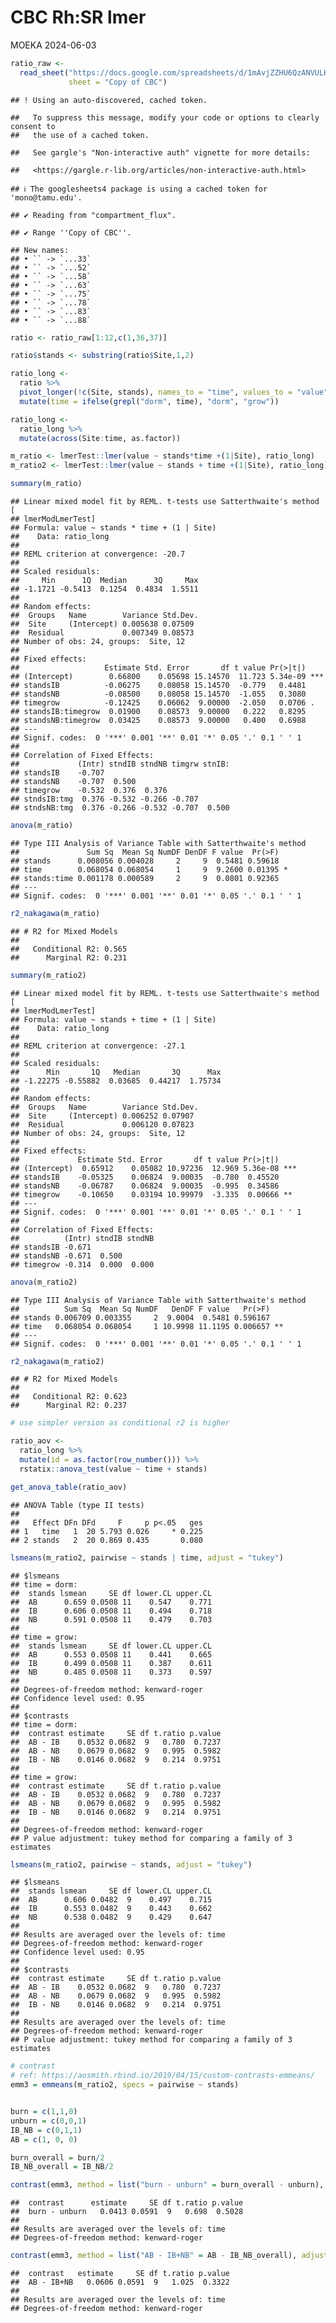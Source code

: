 CBC Rh:SR lmer
================
MOEKA
2024-06-03

``` r
ratio_raw <- 
  read_sheet("https://docs.google.com/spreadsheets/d/1mAvjZZHU6QzANVULKPTnQAf7BJ7tgJtJDmgdV6Y0xLk/edit?pli=1#gid=751977988",
             sheet = "Copy of CBC")
```

    ## ! Using an auto-discovered, cached token.

    ##   To suppress this message, modify your code or options to clearly consent to
    ##   the use of a cached token.

    ##   See gargle's "Non-interactive auth" vignette for more details:

    ##   <https://gargle.r-lib.org/articles/non-interactive-auth.html>

    ## ℹ The googlesheets4 package is using a cached token for 'mono@tamu.edu'.

    ## ✔ Reading from "compartment_flux".

    ## ✔ Range ''Copy of CBC''.

    ## New names:
    ## • `` -> `...33`
    ## • `` -> `...52`
    ## • `` -> `...58`
    ## • `` -> `...63`
    ## • `` -> `...75`
    ## • `` -> `...78`
    ## • `` -> `...83`
    ## • `` -> `...88`

``` r
ratio <- ratio_raw[1:12,c(1,36,37)]

ratio$stands <- substring(ratio$Site,1,2)

ratio_long <- 
  ratio %>%
  pivot_longer(!c(Site, stands), names_to = "time", values_to = "value") %>%
  mutate(time = ifelse(grepl("dorm", time), "dorm", "grow"))

ratio_long <- 
  ratio_long %>%
  mutate(across(Site:time, as.factor))
```

``` r
m_ratio <- lmerTest::lmer(value ~ stands*time +(1|Site), ratio_long)
m_ratio2 <- lmerTest::lmer(value ~ stands + time +(1|Site), ratio_long)

summary(m_ratio)
```

    ## Linear mixed model fit by REML. t-tests use Satterthwaite's method [
    ## lmerModLmerTest]
    ## Formula: value ~ stands * time + (1 | Site)
    ##    Data: ratio_long
    ## 
    ## REML criterion at convergence: -20.7
    ## 
    ## Scaled residuals: 
    ##     Min      1Q  Median      3Q     Max 
    ## -1.1721 -0.5413  0.1254  0.4834  1.5511 
    ## 
    ## Random effects:
    ##  Groups   Name        Variance Std.Dev.
    ##  Site     (Intercept) 0.005638 0.07509 
    ##  Residual             0.007349 0.08573 
    ## Number of obs: 24, groups:  Site, 12
    ## 
    ## Fixed effects:
    ##                   Estimate Std. Error       df t value Pr(>|t|)    
    ## (Intercept)        0.66800    0.05698 15.14570  11.723 5.34e-09 ***
    ## standsIB          -0.06275    0.08058 15.14570  -0.779   0.4481    
    ## standsNB          -0.08500    0.08058 15.14570  -1.055   0.3080    
    ## timegrow          -0.12425    0.06062  9.00000  -2.050   0.0706 .  
    ## standsIB:timegrow  0.01900    0.08573  9.00000   0.222   0.8295    
    ## standsNB:timegrow  0.03425    0.08573  9.00000   0.400   0.6988    
    ## ---
    ## Signif. codes:  0 '***' 0.001 '**' 0.01 '*' 0.05 '.' 0.1 ' ' 1
    ## 
    ## Correlation of Fixed Effects:
    ##             (Intr) stndIB stndNB timgrw stnIB:
    ## standsIB    -0.707                            
    ## standsNB    -0.707  0.500                     
    ## timegrow    -0.532  0.376  0.376              
    ## stndsIB:tmg  0.376 -0.532 -0.266 -0.707       
    ## stndsNB:tmg  0.376 -0.266 -0.532 -0.707  0.500

``` r
anova(m_ratio)
```

    ## Type III Analysis of Variance Table with Satterthwaite's method
    ##               Sum Sq  Mean Sq NumDF DenDF F value  Pr(>F)  
    ## stands      0.008056 0.004028     2     9  0.5481 0.59618  
    ## time        0.068054 0.068054     1     9  9.2600 0.01395 *
    ## stands:time 0.001178 0.000589     2     9  0.0801 0.92365  
    ## ---
    ## Signif. codes:  0 '***' 0.001 '**' 0.01 '*' 0.05 '.' 0.1 ' ' 1

``` r
r2_nakagawa(m_ratio)
```

    ## # R2 for Mixed Models
    ## 
    ##   Conditional R2: 0.565
    ##      Marginal R2: 0.231

``` r
summary(m_ratio2)
```

    ## Linear mixed model fit by REML. t-tests use Satterthwaite's method [
    ## lmerModLmerTest]
    ## Formula: value ~ stands + time + (1 | Site)
    ##    Data: ratio_long
    ## 
    ## REML criterion at convergence: -27.1
    ## 
    ## Scaled residuals: 
    ##      Min       1Q   Median       3Q      Max 
    ## -1.22275 -0.55882  0.03685  0.44217  1.75734 
    ## 
    ## Random effects:
    ##  Groups   Name        Variance Std.Dev.
    ##  Site     (Intercept) 0.006252 0.07907 
    ##  Residual             0.006120 0.07823 
    ## Number of obs: 24, groups:  Site, 12
    ## 
    ## Fixed effects:
    ##             Estimate Std. Error       df t value Pr(>|t|)    
    ## (Intercept)  0.65912    0.05082 10.97236  12.969 5.36e-08 ***
    ## standsIB    -0.05325    0.06824  9.00035  -0.780  0.45520    
    ## standsNB    -0.06787    0.06824  9.00035  -0.995  0.34586    
    ## timegrow    -0.10650    0.03194 10.99979  -3.335  0.00666 ** 
    ## ---
    ## Signif. codes:  0 '***' 0.001 '**' 0.01 '*' 0.05 '.' 0.1 ' ' 1
    ## 
    ## Correlation of Fixed Effects:
    ##          (Intr) stndIB stndNB
    ## standsIB -0.671              
    ## standsNB -0.671  0.500       
    ## timegrow -0.314  0.000  0.000

``` r
anova(m_ratio2)
```

    ## Type III Analysis of Variance Table with Satterthwaite's method
    ##          Sum Sq  Mean Sq NumDF   DenDF F value   Pr(>F)   
    ## stands 0.006709 0.003355     2  9.0004  0.5481 0.596167   
    ## time   0.068054 0.068054     1 10.9998 11.1195 0.006657 **
    ## ---
    ## Signif. codes:  0 '***' 0.001 '**' 0.01 '*' 0.05 '.' 0.1 ' ' 1

``` r
r2_nakagawa(m_ratio2)
```

    ## # R2 for Mixed Models
    ## 
    ##   Conditional R2: 0.623
    ##      Marginal R2: 0.237

``` r
# use simpler version as conditional r2 is higher
```

``` r
ratio_aov <- 
  ratio_long %>%
  mutate(id = as.factor(row_number())) %>%
  rstatix::anova_test(value ~ time + stands)

get_anova_table(ratio_aov)
```

    ## ANOVA Table (type II tests)
    ## 
    ##   Effect DFn DFd     F     p p<.05   ges
    ## 1   time   1  20 5.793 0.026     * 0.225
    ## 2 stands   2  20 0.869 0.435       0.080

``` r
lsmeans(m_ratio2, pairwise ~ stands | time, adjust = "tukey") 
```

    ## $lsmeans
    ## time = dorm:
    ##  stands lsmean     SE df lower.CL upper.CL
    ##  AB      0.659 0.0508 11    0.547    0.771
    ##  IB      0.606 0.0508 11    0.494    0.718
    ##  NB      0.591 0.0508 11    0.479    0.703
    ## 
    ## time = grow:
    ##  stands lsmean     SE df lower.CL upper.CL
    ##  AB      0.553 0.0508 11    0.441    0.665
    ##  IB      0.499 0.0508 11    0.387    0.611
    ##  NB      0.485 0.0508 11    0.373    0.597
    ## 
    ## Degrees-of-freedom method: kenward-roger 
    ## Confidence level used: 0.95 
    ## 
    ## $contrasts
    ## time = dorm:
    ##  contrast estimate     SE df t.ratio p.value
    ##  AB - IB    0.0532 0.0682  9   0.780  0.7237
    ##  AB - NB    0.0679 0.0682  9   0.995  0.5982
    ##  IB - NB    0.0146 0.0682  9   0.214  0.9751
    ## 
    ## time = grow:
    ##  contrast estimate     SE df t.ratio p.value
    ##  AB - IB    0.0532 0.0682  9   0.780  0.7237
    ##  AB - NB    0.0679 0.0682  9   0.995  0.5982
    ##  IB - NB    0.0146 0.0682  9   0.214  0.9751
    ## 
    ## Degrees-of-freedom method: kenward-roger 
    ## P value adjustment: tukey method for comparing a family of 3 estimates

``` r
lsmeans(m_ratio2, pairwise ~ stands, adjust = "tukey")
```

    ## $lsmeans
    ##  stands lsmean     SE df lower.CL upper.CL
    ##  AB      0.606 0.0482  9    0.497    0.715
    ##  IB      0.553 0.0482  9    0.443    0.662
    ##  NB      0.538 0.0482  9    0.429    0.647
    ## 
    ## Results are averaged over the levels of: time 
    ## Degrees-of-freedom method: kenward-roger 
    ## Confidence level used: 0.95 
    ## 
    ## $contrasts
    ##  contrast estimate     SE df t.ratio p.value
    ##  AB - IB    0.0532 0.0682  9   0.780  0.7237
    ##  AB - NB    0.0679 0.0682  9   0.995  0.5982
    ##  IB - NB    0.0146 0.0682  9   0.214  0.9751
    ## 
    ## Results are averaged over the levels of: time 
    ## Degrees-of-freedom method: kenward-roger 
    ## P value adjustment: tukey method for comparing a family of 3 estimates

``` r
# contrast
# ref: https://aosmith.rbind.io/2019/04/15/custom-contrasts-emmeans/
emm3 = emmeans(m_ratio2, specs = pairwise ~ stands)


burn = c(1,1,0)
unburn = c(0,0,1)
IB_NB = c(0,1,1)
AB = c(1, 0, 0)

burn_overall = burn/2
IB_NB_overall = IB_NB/2

contrast(emm3, method = list("burn - unburn" = burn_overall - unburn), adjust = "tukey")
```

    ##  contrast      estimate     SE df t.ratio p.value
    ##  burn - unburn   0.0413 0.0591  9   0.698  0.5028
    ## 
    ## Results are averaged over the levels of: time 
    ## Degrees-of-freedom method: kenward-roger

``` r
contrast(emm3, method = list("AB - IB+NB" = AB - IB_NB_overall), adjust = "tukey")
```

    ##  contrast   estimate     SE df t.ratio p.value
    ##  AB - IB+NB   0.0606 0.0591  9   1.025  0.3322
    ## 
    ## Results are averaged over the levels of: time 
    ## Degrees-of-freedom method: kenward-roger
